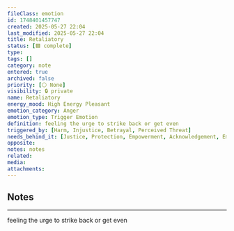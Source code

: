 ```yaml
---
fileClass: emotion
id: 1748401457747
created: 2025-05-27 22:04
last_modified: 2025-05-27 22:04
title: Retaliatory
status: [🟩 complete]
type: 
tags: []
category: note
entered: true
archived: false
priority: [⚪ None]
visibility: 🔒 private
name: Retaliatory
energy_mood: High Energy Pleasant
emotion_category: Anger
emotion_type: Trigger Emotion
definition: feeling the urge to strike back or get even
triggered_by: [Harm, Injustice, Betrayal, Perceived Threat]
needs_behind_it: [Justice, Protection, Empowerment, Acknowledgement, Emotional Resolution]
opposite: 
notes: notes
related: 
media: 
attachments:
---
```


## Notes
---
feeling the urge to strike back or get even

